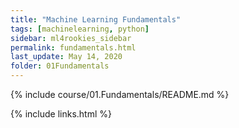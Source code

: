 ```yaml
---
title: "Machine Learning Fundamentals"
tags: [machinelearning, python]
sidebar: ml4rookies_sidebar
permalink: fundamentals.html
last_update: May 14, 2020
folder: 01Fundamentals
---
```


{% include course/01.Fundamentals/README.md %}

{% include links.html %}